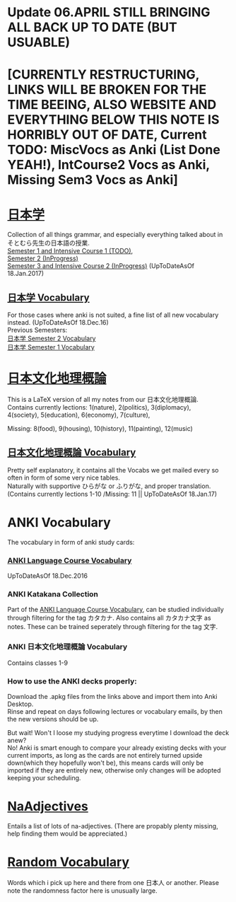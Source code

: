 # Update 06.APRIL STILL BRINGING ALL BACK UP TO DATE (BUT USUABLE)
# [CURRENTLY RESTRUCTURING, LINKS WILL BE BROKEN FOR THE TIME BEEING, ALSO WEBSITE AND EVERYTHING BELOW THIS NOTE IS HORRIBLY OUT OF DATE, Current TODO: MiscVocs as Anki (List Done YEAH!), IntCourse2 Vocs as Anki, Missing Sem3 Vocs as Anki]

# [日本学](/Semester3-and-IntensiveCourse2/Semester3IntCourse2Grammar.pdf)
Collection of all things grammar, and especially everything talked about in そとむら先生の日本語の授業.  
[Semester 1 and Intensive Course 1 (TODO)](/JaponicumSemester1.tex),  
[Semester 2 (InProgress)](/JaponicumSemester2.tex)  
[Semester 3 and Intensive Course 2 (InProgress)](/JaponicumSemester3.pdf) (UpToDateAsOf 18.Jan.2017)  

## [日本学 Vocabulary](/JaponicumVocabulary.pdf) 
For those cases where anki is not suited, a fine list of all new vocabulary instead. (UpToDateAsOf 18.Dec.16)  
Previous Semesters:  
[日本学 Semester 2 Vocabulary](/JaponicumVocabulary2.pdf)  
[日本学 Semester 1 Vocabulary](/JaponicumVocabulary1.pdf)  

# [日本文化地理概論](/Landeskunde.pdf)
This is a LaTeX version of all my notes from our 日本文化地理概論.  
Contains currently lections: 
1(nature), 2(politics), 3(diplomacy),  
4(society), 5(education), 6(economy), 7(culture),  

Missing: 8(food), 9(housing), 10(history), 11(painting), 12(music)

## [日本文化地理概論 Vocabulary](/LandeskundeVocabulary.pdf)
Pretty self explanatory, it contains all the Vocabs we get mailed every so often in form of some very nice tables.  
Naturally with supportive ひらがな or ふりがな, and proper translation.  
(Contains currently lections 1-10 /Missing: 11 || UpToDateAsOf 18.Jan.17)

# ANKI Vocabulary
The vocabulary in form of anki study cards:
### [ANKI Language Course Vocabulary](https://drive.google.com/open?id=0B9AJAgnr7rueUGJkdTZuMkU4OVE "Download")
UpToDateAsOf 18.Dec.2016
### ANKI Katakana Collection
Part of the [ANKI Language Course Vocabulary](https://drive.google.com/open?id=0B9AJAgnr7rueUGJkdTZuMkU4OVE "Download"), can be studied individually through filtering for the tag カタカナ. Also contains all カタカナ文字 as notes. These can be trained seperately through filtering for the tag 文字.
### ANKI 日本文化地理概論 Vocabulary
Contains classes 1-9
### How to use the ANKI decks properly:  
Download the .apkg files from the links above and import them into Anki Desktop.  
Rinse and repeat on days following lectures or vocabulary emails, by then the new versions should be up. 

But wait! Won't I loose my studying progress everytime I download the deck anew?  
No! Anki is smart enough to compare your already existing decks with your current imports, as long as the cards are not entirely turned upside down(which they hopefully won't be), this means cards will only be imported if they are entirely new, otherwise only changes will be adopted keeping your scheduling.  

# [NaAdjectives](/NaAdjectives.pdf)
Entails a list of lots of na-adjectives. (There are propably plenty missing, help finding them would be appreciated.)

# [Random Vocabulary](/RandomVocabulary.pdf) 
Words which i pick up here and there from one 日本人 or another. Please note the randomness factor here is unusually large.
